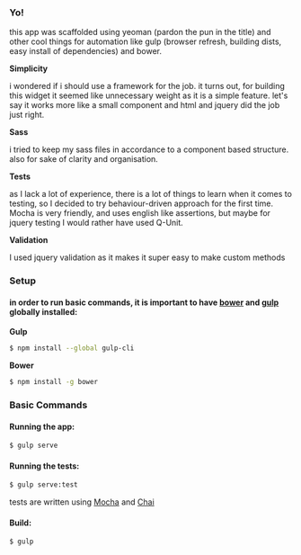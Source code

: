 ### Yo!
this app was scaffolded using yeoman (pardon the pun in the title) and other cool things for automation like gulp (browser refresh, building dists, easy install of dependencies) and bower.

**Simplicity**

i wondered if i should use a framework for the job. it turns out, for building this widget it seemed like unnecessary weight as it is a simple feature. let's say it works more like a small component and html and jquery did the job just right.

**Sass**

i tried to keep my sass files in accordance to a component based structure. also for sake of clarity and organisation.

**Tests**

as I lack a lot of experience, there is a lot of things to learn when it comes to testing, so I decided to try behaviour-driven approach for the first time. Mocha is very friendly, and uses english like assertions, but maybe for jquery testing I would rather have used Q-Unit.

**Validation**

I used jquery validation as it makes it super easy to make custom methods

### Setup

#### in order to run basic commands, it is important to have [bower](hh) and [gulp](ddd) globally installed:

**Gulp**

```sh
$ npm install --global gulp-cli
```
**Bower**

```sh
$ npm install -g bower
```

### Basic Commands

#### Running the app:

```sh
$ gulp serve
```

#### Running the tests:

```sh
$ gulp serve:test
```
tests are written using [Mocha](https://mochajs.org) and [Chai](http://chaijs.com/)

#### Build:

```sh
$ gulp
```
